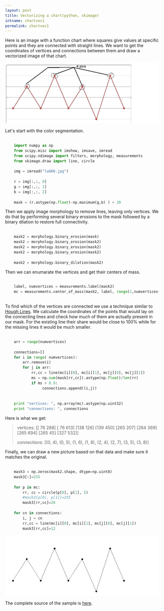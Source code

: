 ```yaml
---
layout: post
title: Vectorizing a chart(python, skimage)
intname: chartvec1
permalink: chartvec1
---
```


Here is an image with a function chart where squares give values at specific points and they are connected with  straight lines. We want to get the coordinates of vertices and connections between them and draw a vectorized image of that chart.  


![](https://github.com/vzaguskin/sampleprojects/blob/master/chart%20vectorisation/laGK6.jpg?raw=true)  

Let's start with the color segmentation.


```python

    import numpy as np
    from scipy.misc import imshow, imsave, imread
    from scipy.ndimage import filters, morphology, measurements
    from skimage.draw import line, circle
    
    img = imread("laGK6.jpg")
    
    r = img[:,:, 0]
    g = img[:,:, 1]
    b = img[:,:, 2]
    
    mask = (r.astype(np.float)-np.maximum(g,b) ) > 20


```

Then we apply image morphology to remove lines, leaving only vertices. We do that by performing several binary erosions to the mask followed by a binary dilation to restore full connectivity. 

```python

    mask2 = morphology.binary_erosion(mask)
    mask2 = morphology.binary_erosion(mask2)
    mask2 = morphology.binary_erosion(mask2)
    mask2 = morphology.binary_erosion(mask2)
    
    mask2 = morphology.binary_dilation(mask2)

```

Then we  can enumarate the vertices and get their centers of mass.

```python

    label, numvertices = measurements.label(mask2)
    mc = measurements.center_of_mass(mask2, label, range(1,numvertices+1) )
    
```

To find which of the vertices are connected we use a technique similar to [Hough Lines](http://en.wikipedia.org/wiki/Hough_transform). We calculate the coordinates of the points that would lay on the connecting lines and check how much of them are actually present in our mask. For the existing line their share would be close to 100% while for the missing lines it would be much smaller.  

```python

    arr = range(numvertices)
    
    connections=[]
    for i in range( numvertices):
        arr.remove(i)
        for j in arr:
            rr,cc = line(mc[i][0], mc[i][1], mc[j][0], mc[j][1])
            ms = np.sum(mask[rr,cc]).astype(np.float)/len(rr)
            if ms > 0.9:
                 connections.append((i,j))
    
    
    print "vertices: ", np.array(mc).astype(np.uint32)
    print "connections: ", connections

```

Here is what we get:

> vertices:  [[ 76 288]
>  [ 76 613]
>  [138 126]
>  [139 450]
>  [265 207]
>  [264 369]
>  [265 694]
>  [265  45]
>  [327 532]]
> 
> 
> connections:  [(0, 4), (0, 5), (1, 6), (1, 8), (2, 4), (2, 7), (3, 5), (3, 8)]


Finally, we can draw a new picture based on that data and make sure it matches the original.

```python

    mask3 = np.zeros(mask2.shape, dtype=np.uint8)
    mask3[:]=255

    for p in mc:
        rr, cc = circle(p[0], p[1], 5)
        #mask3[p[0], p[1]]=255
        mask3[rr,cc]=20
    
    for cn in connections:
        i, j = cn
        rr,cc = line(mc[i][0], mc[i][1], mc[j][0], mc[j][1])
        mask3[rr,cc]=12

```

![](https://github.com/vzaguskin/sampleprojects/blob/master/chart%20vectorisation/vectorized.jpg?raw=true)


The complete source of the sample is [here](https://github.com/vzaguskin/sampleprojects/tree/master/chart%20vectorisation).